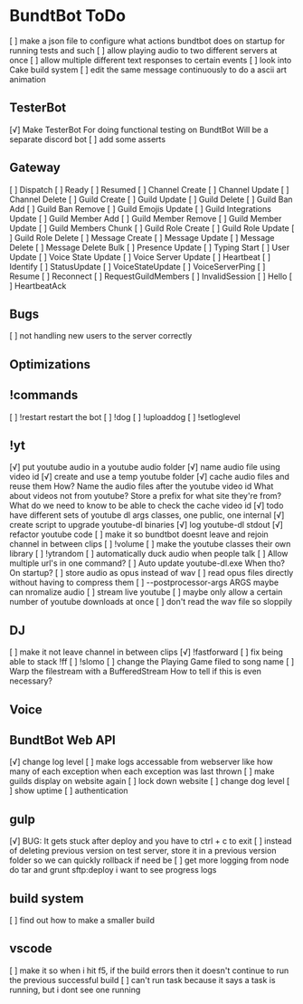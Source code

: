 # BundtBot ToDo

[ ] make a json file to configure what actions bundtbot does on startup
  for running tests and such
[ ] allow playing audio to two different servers at once
[ ] allow multiple different text responses to certain events
[ ] look into Cake build system
[ ] edit the same message continuously to do a ascii art animation

## TesterBot

[√] Make TesterBot
  For doing functional testing on BundtBot
  Will be a separate discord bot
[ ] add some asserts

## Gateway

[ ] Dispatch
  [ ] Ready
  [ ] Resumed
  [ ] Channel Create
  [ ] Channel Update
  [ ] Channel Delete
  [ ] Guild Create
  [ ] Guild Update
  [ ] Guild Delete
  [ ] Guild Ban Add
  [ ] Guild Ban Remove
  [ ] Guild Emojis Update
  [ ] Guild Integrations Update
  [ ] Guild Member Add
  [ ] Guild Member Remove
  [ ] Guild Member Update
  [ ] Guild Members Chunk
  [ ] Guild Role Create
  [ ] Guild Role Update
  [ ] Guild Role Delete
  [ ] Message Create
  [ ] Message Update
  [ ] Message Delete
  [ ] Message Delete Bulk
  [ ] Presence Update
  [ ] Typing Start
  [ ] User Update
  [ ] Voice State Update
  [ ] Voice Server Update
[ ] Heartbeat
[ ] Identify
[ ] StatusUpdate
[ ] VoiceStateUpdate
[ ] VoiceServerPing
[ ] Resume
[ ] Reconnect
[ ] RequestGuildMembers
[ ] InvalidSession
[ ] Hello
[ ] HeartbeatAck

## Bugs

[ ] not handling new users to the server correctly

## Optimizations

## !commands

[ ] !restart
  restart the bot
[ ] !dog
[ ] !uploaddog
[ ] !setloglevel

## !yt

[√] put youtube audio in a youtube audio folder
[√] name audio file using video id
[√] create and use a temp youtube folder
[√] cache audio files and reuse them
  How?
    Name the audio files after the youtube video id
    What about videos not from youtube?
    Store a prefix for what site they're from?
  What do we need to know to be able to check the cache
    video id
[√] todo have different sets of youtube dl args classes, one public, one internal
[√] create script to upgrade youtube-dl binaries
[√] log youtube-dl stdout
[√] refactor youtube code
[ ] make it so bundtbot doesnt leave and rejoin channel in between clips
[ ] !volume
[ ] make the youtube classes their own library
[ ] !ytrandom
[ ] automatically duck audio when people talk
[ ] Allow multiple url's in one command?
[ ] Auto update youtube-dl.exe
  When tho? On startup?
[ ] store audio as opus instead of wav
[ ] read opus files directly without having to compress them
[ ] --postprocessor-args ARGS
  maybe can nromalize audio
[ ] stream live youtube
[ ] maybe only allow a certain number of youtube downloads at once
[ ] don't read the wav file so sloppily

## DJ

[ ] make it not leave channel in between clips
[√] !fastforward
  [ ] fix being able to stack !ff
[ ] !slomo
[ ] change the Playing Game filed to song name
[ ] Warp the filestream with a BufferedStream
  How to tell if this is even necessary?

## Voice

## BundtBot Web API

[√] change log level
[ ] make logs accessable from webserver
  like how many of each exception
  when each exception was last thrown
[ ] make guilds display on website again
[ ] lock down website
[ ] change dog level
[ ] show uptime
[ ] authentication

## gulp

[√] BUG: It gets stuck after deploy and you have to ctrl + c to exit
[ ] instead of deleting previous version on test server, store it in a previous version folder so we can quickly rollback if need be
[ ] get more logging from node do tar and grunt sftp:deploy
  i want to see progress logs

## build system

[ ] find out how to make a smaller build

## vscode

[ ] make it so when i hit f5, if the build errors then it doesn't continue to run the previous successful build
[ ] can't run task because it says a task is running, but i dont see one running